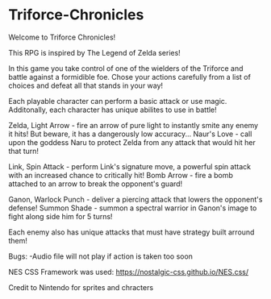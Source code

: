 # Triforce-Chronicles

Welcome to Triforce Chronicles!

This RPG is inspired by The Legend of Zelda series!

In this game you take control of one of the wielders of the Triforce and battle against a formidible foe. Chose your actions carefully from a list of choices and defeat all that stands in your way!

Each playable character can perform a basic attack or use magic. Additonally, each character has unique abilites to use in battle!

Zelda,
Light Arrow - fire an arrow of pure light to instantly smite any enemy it hits! But beware, it has a dangerously low accuracy...
Naur's Love - call upon the goddess Naru to protect Zelda from any attack that would hit her that turn!

Link,
Spin Attack - perform Link's signature move, a powerful spin attack with an increased chance to critically hit!
Bomb Arrow - fire a bomb attached to an arrow to break the opponent's guard!

Ganon,
Warlock Punch - deliver a piercing attack that lowers the opponent's defense!
Summon Shade - summon a spectral warrior in Ganon's image to fight along side him for 5 turns!

Each enemy also has unique attacks that must have strategy built arround them!








Bugs:
-Audio file will not play if action is taken too soon

NES CSS Framework was used: https://nostalgic-css.github.io/NES.css/

Credit to Nintendo for sprites and chracters